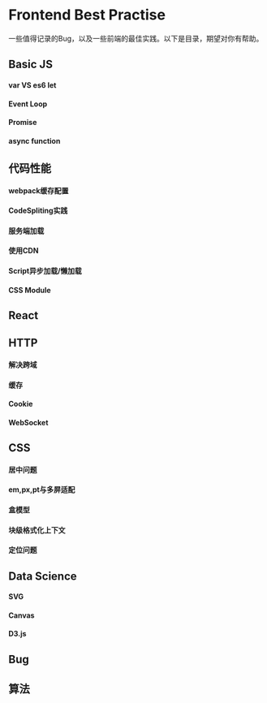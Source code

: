 # Frontend Best Practise
一些值得记录的Bug，以及一些前端的最佳实践。以下是目录，期望对你有帮助。

## Basic JS
#### var VS es6 let
#### Event Loop
#### Promise
#### async function

## 代码性能
#### webpack缓存配置
#### CodeSpliting实践
#### 服务端加载
#### 使用CDN
#### Script异步加载/懒加载
#### CSS Module

## React


## HTTP
#### 解决跨域
#### 缓存
#### Cookie
#### WebSocket

## CSS
#### 居中问题
#### em,px,pt与多屏适配
#### 盒模型
#### 块级格式化上下文
#### 定位问题


## Data Science
#### SVG
#### Canvas
#### D3.js


## Bug


## 算法
